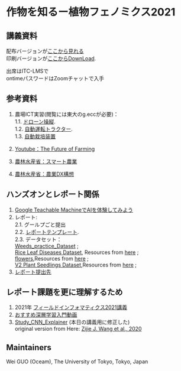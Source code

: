 # 作物を知るー植物フェノミクス2021

## 講義資料
配布バージョンが[ここから見れる](https://drive.google.com/file/d/1r4DbxCvm9sdswyHiahVCtjSCAJwsaEyt/view?usp=sharing)  
印刷バージョンが[ここからDownLoad](https://drive.google.com/file/d/1y5pJM8iRmaTc6wWIFmo51PMlw2LkBZgB/view?usp=sharing).   

出席はITC-LMSで  
ontimeパスワードはZoomチャットで入手
<!--  Zoomのチャット（私宛）で　お名前＋学籍番号 -->
[](確認する必要がある)


## 参考資料

1. 農場ICT実習(閲覧には東大のg.eccが必要)：  
1.1. [ドローン操縦](https://drive.google.com/file/d/1Rr_kQlzftkZPBkfwtJG94_XM1U-XR3IN/view?usp=sharing).  
1.2. [自動運転トラクター](https://drive.google.com/file/d/1ZrmZ8kOACi6lOEawJNVvAmmid0gdRKga/view?usp=sharing).  
1.3. [自動栽培装置](https://drive.google.com/file/d/1N9zkdta4HKdE265Wfu7c_vI2tnhiSIdN/view?usp=sharing)

2. [Youtube：The Future of Farming](https://youtu.be/Qmla9NLFBvU)  
3. [農林水産省：スマート農業](https://www.maff.go.jp/j/kanbo/smart/)
4. [農林水産省：農業DX構想](https://www.maff.go.jp/j/press/kanbo/joho/210325.html)

## ハンズオンとレポート関係
1. [Google Teachable MachineでAIを体験してみよう](https://teachablemachine.withgoogle.com/)
2. レポート:  
2.1. グールプごと提出  
2.2. [レポートテンプレート](https://drive.google.com/file/d/1I4izPmT5CRkz15JaD62JzBIjX7vSrGDD/view?usp=sharing).  
2.3. データセット：  
[Weeds_practice_Dataset](https://drive.google.com/drive/folders/1O5fx-mgyGC_-3Bl2Il0LnT9ouC7OCq0R?usp=sharing) ;  
[Rice Leaf Diseases Dataset](https://drive.google.com/drive/folders/1fVMMot1PXGeLIvw2OB6thkH3_jX9nSX3?usp=sharing), Resources from [here](https://www.kaggle.com/vbookshelf/rice-leaf-diseases) ;  
[flowers](https://drive.google.com/drive/folders/1oukB6MPBRcEejDhf1qphxcLcP4vcVSux?usp=sharing),Resources from [here](https://www.kaggle.com/alxmamaev/flowers-recognition) ;   
[V2 Plant Seedlings Dataset](https://drive.google.com/drive/folders/1hcN1MAa-KkLZvTUVJX-FhvXPEqRHusnK?usp=sharing),Resources from [here](https://www.kaggle.com/vbookshelf/v2-plant-seedlings-dataset) ; 
3. [レポート提出先](https://drive.google.com/drive/folders/1eZsw6cfjjdNc517uyIl5B-NI9BN9th2M?usp=sharing)
## レポート課題を更に理解するため
1. 2021年 [フィールドインフォマティクス2021講義](https://github.com/oceam/FieldInfomatics-Lecture-2021)
2. [おすすめ深層学習入門動画](https://youtu.be/W92VcivhoBs)
3. [Study_CNN_Explainer](https://utokyo-fieldphenomics-lab.github.io/Study_CNN_Explainer/) (本日の講義用に修正した)  
original version from Here: [Zijie J. Wang et al., 2020](https://github.com/poloclub/cnn-explainer)  

## Maintainers
Wei GUO (Oceam), 
The University of Tokyo, Tokyo, Japan
